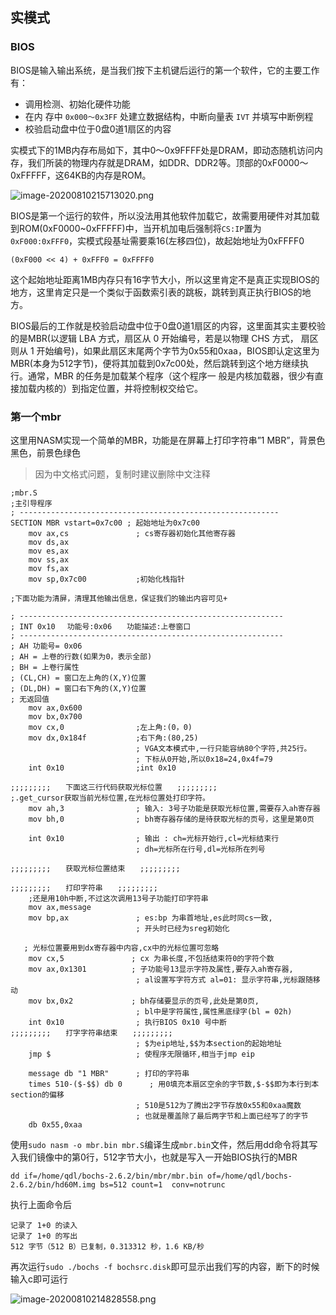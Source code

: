 ## 实模式

### BIOS

BIOS是输入输出系统，是当我们按下主机键后运行的第一个软件，它的主要工作有：

- 调用检测、初始化硬件功能
- 在内 存中 `0x000～0x3FF` 处建立数据结构，中断向量表 `IVT` 并填写中断例程
- 校验启动盘中位于0盘0道1扇区的内容

实模式下的1MB内存布局如下，其中0～0x9FFFF处是DRAM，即动态随机访问内存，我们所装的物理内存就是DRAM，如DDR、DDR2等。顶部的0xF0000～0xFFFFF，这64KB的内存是ROM。

![image-20200810215713020.png](https://i.loli.net/2020/08/12/cup5JxM96wyLHeY.png)

BIOS是第一个运行的软件，所以没法用其他软件加载它，故需要用硬件对其加载到ROM(0xF0000~0xFFFFF)中，当开机加电后强制将`CS:IP`置为`0xF000:0xFFF0`，实模式段基址需要乘16(左移四位)，故起始地址为0xFFFF0

```
(0xF000 << 4) + 0xFFF0 = 0xFFFF0
```

这个起始地址距离1MB内存只有16字节大小，所以这里肯定不是真正实现BIOS的地方，这里肯定只是一个类似于函数索引表的跳板，跳转到真正执行BIOS的地方。

BIOS最后的工作就是校验启动盘中位于0盘0道1扇区的内容，这里面其实主要校验的是MBR(以逻辑 LBA 方式，扇区从 0 开始编号，若是以物理 CHS 方式， 扇区则从 1 开始编号)，如果此扇区末尾两个字节为0x55和0xaa，BIOS即认定这里为MBR(本身为512字节)，便将其加载到0x7c00处，然后跳转到这个地方继续执行。通常，MBR 的任务是加载某个程序（这个程序一 般是内核加载器，很少有直接加载内核的）到指定位置，并将控制权交给它。

### 第一个mbr

这里用NASM实现一个简单的MBR，功能是在屏幕上打印字符串”1 MBR”，背景色黑色，前景色绿色

> 因为中文格式问题，复制时建议删除中文注释

```
;mbr.S
;主引导程序
; ----------------------------------------------------------
SECTION MBR vstart=0x7c00 ; 起始地址为0x7c00
    mov ax,cs               ; cs寄存器初始化其他寄存器
    mov ds,ax
    mov es,ax
    mov ss,ax
    mov fs,ax
    mov sp,0x7c00           ;初始化栈指针

;下面功能为清屏，清理其他输出信息，保证我们的输出内容可见+

; -----------------------------------------------------------
; INT 0x10　 功能号:0x06　　功能描述:上卷窗口
; -----------------------------------------------------------
; AH 功能号= 0x06
; AH = 上卷的行数(如果为0，表示全部)
; BH = 上卷行属性
; (CL,CH) = 窗口左上角的(X,Y)位置
; (DL,DH) = 窗口右下角的(X,Y)位置
; 无返回值
    mov ax,0x600
    mov bx,0x700
    mov cx,0                ;左上角:(0，0)
    mov dx,0x184f           ;右下角:(80,25)
                            ; VGA文本模式中,一行只能容纳80个字符,共25行｡
                            ; 下标从0开始,所以0x18=24,0x4f=79
    int 0x10                ;int 0x10

;;;;;;;;;　　下面这三行代码获取光标位置　　;;;;;;;;;
;.get_cursor获取当前光标位置,在光标位置处打印字符｡
    mov ah,3                ; 输入: 3号子功能是获取光标位置,需要存入ah寄存器
    mov bh,0                ; bh寄存器存储的是待获取光标的页号，这里是第0页

    int 0x10                ; 输出 : ch=光标开始行,cl=光标结束行
                            ; dh=光标所在行号,dl=光标所在列号

;;;;;;;;;　　获取光标位置结束　　;;;;;;;;;

;;;;;;;;;　　打印字符串　　;;;;;;;;;
    ;还是用10h中断,不过这次调用13号子功能打印字符串
    mov ax,message
    mov bp,ax               ; es:bp 为串首地址,es此时同cs一致,
                            ; 开头时已经为sreg初始化

   ; 光标位置要用到dx寄存器中内容,cx中的光标位置可忽略
    mov cx,5               ; cx 为串长度,不包括结束符0的字符个数
    mov ax,0x1301          ; 子功能号13显示字符及属性,要存入ah寄存器,
                            ; al设置写字符方式 al=01: 显示字符串,光标跟随移动
    mov bx,0x2             ; bh存储要显示的页号,此处是第0页,
                            ; bl中是字符属性,属性黑底绿字(bl = 02h)
    int 0x10                ; 执行BIOS 0x10 号中断
;;;;;;;;;　　打字字符串结束　　;;;;;;;;;
                            ; $为eip地址,$$为本section的起始地址
    jmp $                   ; 使程序无限循环,相当于jmp eip

    message db "1 MBR"      ; 打印的字符串
    times 510-($-$$) db 0      ; 用0填充本扇区空余的字节数,$-$$即为本行到本section的偏移
                            ; 510是512为了腾出2字节存放0x55和0xaa魔数
                            ; 也就是覆盖除了最后两字节和上面已经写了的字节
    db 0x55,0xaa
```

使用`sudo nasm -o mbr.bin mbr.S`编译生成`mbr.bin`文件，然后用dd命令将其写入我们镜像中的第0行，512字节大小，也就是写入一开始BIOS执行的MBR

```
dd if=/home/qdl/bochs-2.6.2/bin/mbr/mbr.bin of=/home/qdl/bochs-2.6.2/bin/hd60M.img bs=512 count=1  conv=notrunc 
```

执行上面命令后

```
记录了 1+0 的读入 
记录了 1+0 的写出 
512 字节（512 B）已复制，0.313312 秒，1.6 KB/秒 
```

再次运行`sudo ./bochs -f bochsrc.disk`即可显示出我们写的内容，断下的时候输入c即可运行

![image-20200810214828558.png](https://i.loli.net/2020/08/12/o1YRPmDh82bruvl.png)



